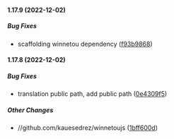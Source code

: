 #### 1.17.9 (2022-12-02)

##### Bug Fixes

*  scaffolding winnetou dependency ([f93b9868](https://github.com/cedrosdev/winnetoujs/commit/f93b98685021538aab378d2962fcbe753500cffb))

#### 1.17.8 (2022-12-02)

##### Bug Fixes

*  translation public path, add public path ([0e4309f5](https://github.com/cedrosdev/winnetoujs/commit/0e4309f535880ce926c5bdf81d14773bc1fe30a4))

##### Other Changes

* //github.com/kauesedrez/winnetoujs ([1bff600d](https://github.com/cedrosdev/winnetoujs/commit/1bff600d9cb8a8ff94959ae647bb360c5a52435e))

